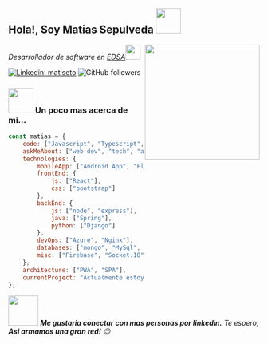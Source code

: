 <h2> Hola!, Soy Matias Sepulveda  <img src="https://media4.giphy.com/media/ES4Vcv8zWfIt2/giphy.gif?cid=ecf05e47uqq0yye68o7rs6ko5i47pquinqis64dmx97760pu&ep=v1_gifs_search&rid=giphy.gif&ct=g" width="50"></h2>
<img align='right' src="https://media.giphy.com/media/M9gbBd9nbDrOTu1Mqx/giphy.gif" width="230">
<p><em>Desarrollador de software en <a href="https://www.edsa.com.ar/">EDSA</a><img src="https://media.giphy.com/media/WUlplcMpOCEmTGBtBW/giphy.gif" width="30"> 
</em></p>

[![Linkedin: matiseto](https://img.shields.io/badge/-matiseto-blue?style=flat-square&logo=Linkedin&logoColor=white&link=https://www.linkedin.com/in/matiseto-p-singh/)](https://www.linkedin.com/in/matiseto/)
![GitHub followers](https://img.shields.io/github/followers/maatist?label=Follow&style=social)

### <img src="https://media.giphy.com/media/VgCDAzcKvsR6OM0uWg/giphy.gif" width="50"> Un poco mas acerca de mi...

```javascript
const matias = {
    code: ["Javascript", "Typescript", "Java", "Python", "Solidity"],
    askMeAbout: ["web dev", "tech", "app dev", "blockchain", "Music!"],
    technologies: {
        mobileApp: ["Android App", "Flutter"],
        frontEnd: {
            js: ["React"],
            css: ["bootstrap"]
        },
        backEnd: {
            js: ["node", "express"],
            java: ["Spring"],
            python: ["Django"]
        },
        devOps: ["Azure", "Nginx"],
        databases: ["mongo", "MySql", "SQL Server"],
        misc: ["Firebase", "Socket.IO"]
    },
    architecture: ["PWA", "SPA"],
    currentProject: "Actualmente estoy trabajando en mi portafolio"
};
```

<img src="https://media.giphy.com/media/LnQjpWaON8nhr21vNW/giphy.gif" width="60"> <em><b>Me gustaria conectar con mas personas por linkedin.</b> Te espero, <b>Asi armamos una gran red!</b> 😊</em>

<!--
**maatist/maatist** is a ✨ _special_ ✨ repository because its `README.md` (this file) appears on your GitHub profile.

Here are some ideas to get you started:

- 🔭 I’m currently working on ...
- 🌱 I’m currently learning ...
- 👯 I’m looking to collaborate on ...
- 🤔 I’m looking for help with ...
- 💬 Ask me about ...
- 📫 How to reach me: ...
- 😄 Pronouns: ...
- ⚡ Fun fact: ...
-->
